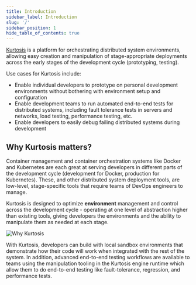 ```yaml
---
title: Introduction
sidebar_label: Introduction
slug: '/'
sidebar_position: 1
hide_table_of_contents: true
---
```


[Kurtosis](https://www.kurtosis.com) is a platform for orchestrating distributed system environments, allowing easy creation and manipulation of stage-appropriate deployments across the early stages of the development cycle (prototyping, testing).

Use cases for Kurtosis include:

* Enable individual developers to prototype on personal development environments without bothering with environment setup and configuration
* Enable development teams to run automated end-to-end tests for distributed systems, including fault tolerance tests in servers and networks, load testing, performance testing, etc.
* Enable developers to easily debug failing distributed systems during development

Why Kurtosis matters?
---------------------

Container management and container orchestration systems like Docker and Kubernetes are each great at serving developers in different parts of the development cycle (development for Docker, production for Kubernetes). These, and other distributed system deployment tools, are low-level, stage-specific tools that require teams of DevOps engineers to manage.

Kurtosis is designed to optimize **environment** management and control across the development cycle - operating at one level of abstraction higher than existing tools, giving developers the environments and the ability to manipulate them as needed at each stage.

![Why Kurtosis](../static/img/home/kurtosis-utility.png)

With Kurtosis, developers can build with local sandbox environments that demonstrate how their code will work when integrated with the rest of the system. In addition, advanced end-to-end testing workflows are available to teams using the manipulation tooling in the Kurtosis engine runtime which allow them to do end-to-end testing like fault-tolerance, regression, and performance tests.
